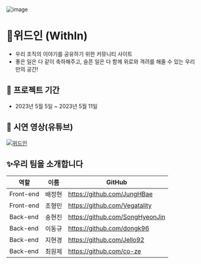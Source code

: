 ![image](https://user-images.githubusercontent.com/128972031/236815964-8565d17e-4b3e-4bfb-b9ed-d9b644f3915c.png)


# 💌위드인 (WithIn)
- 우리 조직의 이야기를 공유하기 위한 커뮤니티 사이트
- 좋은 일은 다 같이 축하해주고, 슬픈 일은 다 함께 위로와 격려를 해줄 수 있는 우리만의 공간! 

📆 프로젝트 기간
---------------------------------------
- 2023년 5월 5일 ~ 2023년 5월 11일

## 🎥 시연 영상(유튜브) ## 
[![위드인](https://github.com/Vegatality/level-4-TodoBook/assets/123563774/b04f59fd-60a2-497e-8208-0056f4e15526)](https://youtu.be/RjCjnegmI1c)


✨우리 팀을 소개합니다
---------------------------------------
| 역할 | 이름 | GitHub |
| ------ | -- | ----|
| Front-end | 배정현 | https://github.com/JungHBae|
| Front-end | 조형민 | https://github.com/Vegatality| 
| Back-end | 송현진 |  https://github.com/SongHyeonJin|
| Back-end | 이동규 | https://github.com/dongk96|
| Back-end | 지현경 | https://github.com/Jello92|
| Back-end | 최원제 | https://github.com/co-ze|
